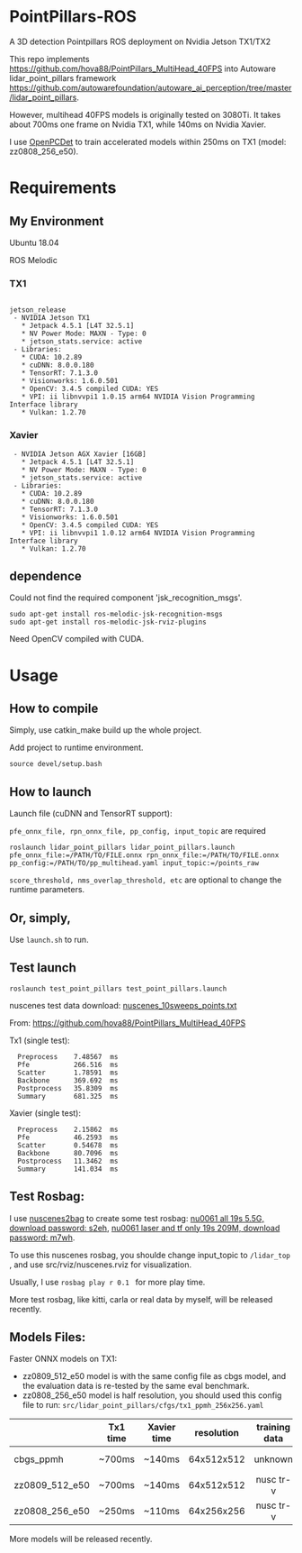 # PointPillars-ROS
A 3D detection Pointpillars ROS deployment on Nvidia Jetson TX1/TX2

This repo implements https://github.com/hova88/PointPillars_MultiHead_40FPS into Autoware lidar_point_pillars framework https://github.com/autowarefoundation/autoware_ai_perception/tree/master/lidar_point_pillars.

However, multihead 40FPS models is originally tested on 3080Ti. 
It takes about 700ms one frame on Nvidia TX1, while 140ms on Nvidia Xavier.

I use [OpenPCDet](https://github.com/hova88/OpenPCDet) to train accelerated models within 250ms on TX1 (model: zz0808_256_e50).

# Requirements 
## My Environment 

Ubuntu 18.04

ROS Melodic

### TX1
```

jetson_release
 - NVIDIA Jetson TX1
   * Jetpack 4.5.1 [L4T 32.5.1]
   * NV Power Mode: MAXN - Type: 0
   * jetson_stats.service: active
 - Libraries:
   * CUDA: 10.2.89
   * cuDNN: 8.0.0.180
   * TensorRT: 7.1.3.0
   * Visionworks: 1.6.0.501
   * OpenCV: 3.4.5 compiled CUDA: YES
   * VPI: ii libnvvpi1 1.0.15 arm64 NVIDIA Vision Programming Interface library
   * Vulkan: 1.2.70
```
### Xavier
```
 - NVIDIA Jetson AGX Xavier [16GB]
   * Jetpack 4.5.1 [L4T 32.5.1]
   * NV Power Mode: MAXN - Type: 0
   * jetson_stats.service: active
 - Libraries:
   * CUDA: 10.2.89
   * cuDNN: 8.0.0.180
   * TensorRT: 7.1.3.0
   * Visionworks: 1.6.0.501
   * OpenCV: 3.4.5 compiled CUDA: YES
   * VPI: ii libnvvpi1 1.0.12 arm64 NVIDIA Vision Programming Interface library
   * Vulkan: 1.2.70
```

## dependence
Could not find the required component 'jsk_recognition_msgs'.
```
sudo apt-get install ros-melodic-jsk-recognition-msgs 
sudo apt-get install ros-melodic-jsk-rviz-plugins
```

Need OpenCV compiled with CUDA.

# Usage
## How to compile

Simply, use catkin_make build up the whole project.

Add project to runtime environment.
```
source devel/setup.bash
```

## How to launch
Launch file (cuDNN and TensorRT support): 

`pfe_onnx_file, rpn_onnx_file, pp_config, input_topic` are required

```
roslaunch lidar_point_pillars lidar_point_pillars.launch pfe_onnx_file:=/PATH/TO/FILE.onnx rpn_onnx_file:=/PATH/TO/FILE.onnx pp_config:=/PATH/TO/pp_multihead.yaml input_topic:=/points_raw 
```

`score_threshold, nms_overlap_threshold, etc` are optional to change the runtime parameters.

## Or, simply, 

Use `launch.sh` to run.

## Test launch

```
roslaunch test_point_pillars test_point_pillars.launch
```
nuscenes test data download: [nuscenes_10sweeps_points.txt](https://drive.google.com/file/d/1KD0LT0kzcpGUysUu__dfnfYnHUW62iwN/view?usp=sharing)

From: https://github.com/hova88/PointPillars_MultiHead_40FPS

Tx1 (single test):
```
  Preprocess    7.48567  ms
  Pfe           266.516  ms
  Scatter       1.78591  ms
  Backbone      369.692  ms
  Postprocess   35.8309  ms
  Summary       681.325  ms
```

Xavier (single test):
```
  Preprocess    2.15862  ms
  Pfe           46.2593  ms
  Scatter       0.54678  ms
  Backbone      80.7096  ms
  Postprocess   11.3462  ms
  Summary       141.034  ms
```

## Test Rosbag:

I use [nuscenes2bag](https://github.com/clynamen/nuscenes2bag) to create some test rosbag: [nu0061 all 19s 5.5G, download password: s2eh](https://pan.baidu.com/s/1vqKvJ8jRwxEZKuuFBCig2w), [nu0061 laser and tf only 19s 209M, download password: m7wh](https://pan.baidu.com/s/11geDn_kD2LuWf2R4VqdbEg).

To use this nuscenes rosbag, you shoulde change input_topic to `/lidar_top` , and use src/rviz/nuscenes.rviz for visualization.

Usually, I use `rosbag play r 0.1 ` for more play time.

More test rosbag, like kitti, carla or real data by myself, will be released recently.

## Models Files:
Faster ONNX models on TX1:
* zz0809_512_e50 model is with the same config file as cbgs model, and the evaluation data is re-tested by the same eval benchmark.
* zz0808_256_e50 model is half resolution, you should used this config file to run: `src/lidar_point_pillars/cfgs/tx1_ppmh_256x256.yaml`

|                                             | Tx1 time | Xavier time |resolution| training data | mean ap | nd score  | car ap | ped ap | truck ap| download |
|-----------|:--------:|:-----------:|:--------:|:-------------:|:-------:|:---------:|:------:|:------:|:-------:|:--------:| 
| cbgs_ppmh | ~700ms   | ~140ms |64x512x512| unknown       |0.447    | 0.515     | 0.813  | 0.724  | 0.500   | [pfe](https://drive.google.com/file/d/1gQWtBZ4vfrSmv2nToSIarr-d7KkEWqxw/view?usp=sharing) [backbone](https://drive.google.com/file/d/1dvUkjvhE0GEWvf6GchSGg8-lwukk7bTw/view?usp=sharing) |
| zz0809_512_e50 |~700ms| ~140ms |64x512x512|nusc tr-v|0.460|0.524|0.818|0.733|0.507|[pfe](https://drive.google.com/file/d/1mLP3v0iXUG5CrT_KLi9VBbsBbByl-WeQ/view?usp=sharing) [backbone](https://drive.google.com/file/d/1bkQfxgyxYNyBbsnwgX_JWe8YgByBTSX7/view?usp=sharing)|
| zz0808_256_e50 |~250ms| ~110ms |64x256x256|nusc tr-v|0.351|0.454|0.781|0.571|0.427|[pfe](https://drive.google.com/file/d/1pxsP5fhQG0XzpU0yzJOjRcO3ru_JM5Vn/view?usp=sharing) [backbone](https://drive.google.com/file/d/1Pb8xZ_55oo95SDSzS1KHvQ_MvnS-X1Iv/view?usp=sharing)|

More models will be released recently.
